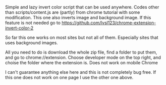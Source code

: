 Simple and lazy invert color script that can be used anywhere. Codes other than scripts/content.js are (partly) from chrome tutorial with some modification. 
This one also inverts image and background image. If this feature is not needed go to https://github.com/lvsl123/chrome-extension-invert-color-2

So far this one works on most sites but not all of them. Especially sites that uses background images.

All you need to do is download the whole zip file, find a folder to put them, and go to chrome://extension. Choose developer mode on the top right, and choise the folder where the extension is. Does not work on mobile Chrome

I can't guarantee anything else here and this is not completely bug free. If this one does not work on one page I use the other one above.
